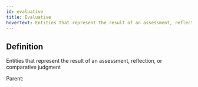 ```yaml
---
id: evaluative
title: Evaluative
hoverText: Entities that represent the result of an assessment, reflection, or comparative judgment
---
```

## Definition
Entities that represent the result of an assessment, reflection, or comparative judgment

Parent: 